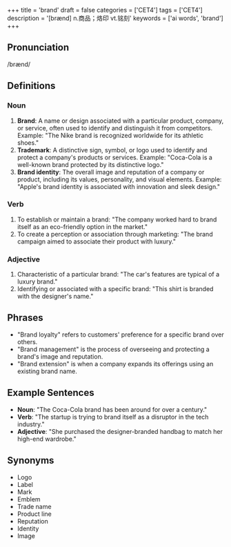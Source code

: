 +++
title = 'brand'
draft = false
categories = ['CET4']
tags = ['CET4']
description = '[brænd] n.商品；烙印 vt.铭刻'
keywords = ['ai words', 'brand']
+++

## Pronunciation
/brænd/

## Definitions
### Noun
1. **Brand**: A name or design associated with a particular product, company, or service, often used to identify and distinguish it from competitors. Example: "The Nike brand is recognized worldwide for its athletic shoes."
2. **Trademark**: A distinctive sign, symbol, or logo used to identify and protect a company's products or services. Example: "Coca-Cola is a well-known brand protected by its distinctive logo."
3. **Brand identity**: The overall image and reputation of a company or product, including its values, personality, and visual elements. Example: "Apple's brand identity is associated with innovation and sleek design."

### Verb
1. To establish or maintain a brand: "The company worked hard to brand itself as an eco-friendly option in the market."
2. To create a perception or association through marketing: "The brand campaign aimed to associate their product with luxury."

### Adjective
1. Characteristic of a particular brand: "The car's features are typical of a luxury brand."
2. Identifying or associated with a specific brand: "This shirt is branded with the designer's name."

## Phrases
- "Brand loyalty" refers to customers' preference for a specific brand over others.
- "Brand management" is the process of overseeing and protecting a brand's image and reputation.
- "Brand extension" is when a company expands its offerings using an existing brand name.

## Example Sentences
- **Noun**: "The Coca-Cola brand has been around for over a century."
- **Verb**: "The startup is trying to brand itself as a disruptor in the tech industry."
- **Adjective**: "She purchased the designer-branded handbag to match her high-end wardrobe."

## Synonyms
- Logo
- Label
- Mark
- Emblem
- Trade name
- Product line
- Reputation
- Identity
- Image
